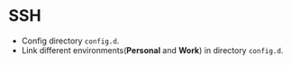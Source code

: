 # SSH

- Config directory `config.d`.
- Link different environments(**Personal** and **Work**) in directory `config.d`.
